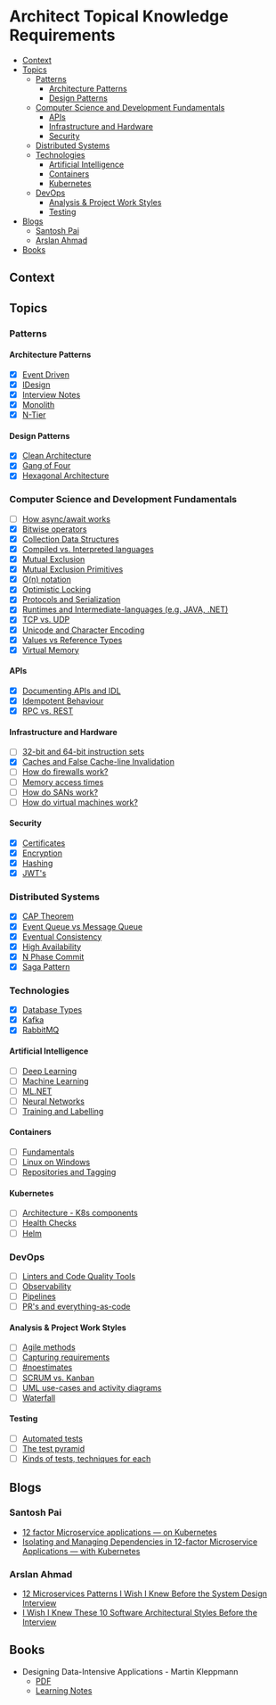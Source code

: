 # Architect Topical Knowledge Requirements <!-- omit in toc -->

- [Context](#context)
- [Topics](#topics)
  - [Patterns](#patterns)
    - [Architecture Patterns](#architecture-patterns)
    - [Design Patterns](#design-patterns)
  - [Computer Science and Development Fundamentals](#computer-science-and-development-fundamentals)
    - [APIs](#apis)
    - [Infrastructure and Hardware](#infrastructure-and-hardware)
    - [Security](#security)
  - [Distributed Systems](#distributed-systems)
  - [Technologies](#technologies)
    - [Artificial Intelligence](#artificial-intelligence)
    - [Containers](#containers)
    - [Kubernetes](#kubernetes)
  - [DevOps](#devops)
    - [Analysis \& Project Work Styles](#analysis--project-work-styles)
    - [Testing](#testing)
- [Blogs](#blogs)
  - [Santosh Pai](#santosh-pai)
  - [Arslan Ahmad](#arslan-ahmad)
- [Books](#books)

## Context

## Topics

### Patterns

#### Architecture Patterns

- [x] [Event Driven](./patterns/architecture-patterns/event-driven.md)
- [x] [IDesign](./patterns/architecture-patterns/idesign.md)
- [x] [Interview Notes](./patterns/architecture-patterns/interview-notes.md)
- [x] [Monolith](./patterns/architecture-patterns/monolith.md)
- [x] [N-Tier](./patterns/architecture-patterns/n-tier.md)

#### Design Patterns

- [x] [Clean Architecture](./patterns/design-patterns/clean-architecture.md)
- [x] [Gang of Four](./patterns/design-patterns/gang-of-four.md)
- [x] [Hexagonal Architecture](./patterns/design-patterns/hexagonal-architecture.md)

### Computer Science and Development Fundamentals

- [ ] [How async/await works](./performance/async-await.md)
- [x] [Bitwise operators](./computer-science-development-fundamentals/bitwise-operators.md)
- [x] [Collection Data Structures](./computer-science-development-fundamentals/collection-data-structures.md)
- [x] [Compiled vs. Interpreted languages](./computer-science-development-fundamentals/compiled-vs-interpreted-languages.md)
- [x] [Mutual Exclusion](./operating-systems/mutual-exclusion.md)
- [x] [Mutual Exclusion Primitives](./computer-science-development-fundamentals/mutual-exclusion-primitives.md)
- [x] [O(n) notation](./computer-science-development-fundamentals/o-notation.md)
- [x] [Optimistic Locking](./computer-science-development-fundamentals/optimistic-locking.md)
- [x] [Protocols and Serialization](./computer-science-development-fundamentals/protocols-and-serialization.md)
- [x] [Runtimes and Intermediate-languages (e.g. JAVA, .NET)](./computer-science-development-fundamentals/runtimes-and-intermediate-languages.md)
- [x] [TCP vs. UDP](./computer-science-development-fundamentals/tcp-vs-udp.md)
- [x] [Unicode and Character Encoding](./computer-science-development-fundamentals/unicode-character-encoding.md)
- [x] [Values vs Reference Types](./computer-science-development-fundamentals/value-vs-reference-types.md)
- [x] [Virtual Memory](./computer-science-development-fundamentals/virtual-memory.md)

#### APIs

- [x] [Documenting APIs and IDL](./computer-science-development-fundamentals/apis/documenting-apis-and-idl.md)
- [x] [Idempotent Behaviour](./computer-science-development-fundamentals/apis/idempotent-behaviour.md)
- [x] [RPC vs. REST](./computer-science-development-fundamentals/apis/rpc-vs-rest.md)

#### Infrastructure and Hardware

- [ ] [32-bit and 64-bit instruction sets](./infrastructure-and-hardware/32bit-and-64bit-instruction-sets.md)
- [x] [Caches and False Cache-line Invalidation](./infrastructure-and-hardware/caches-and-false-cacheline-invalidation.md)
- [ ] [How do firewalls work?](./infrastructure-and-hardware/firewalls.md)
- [ ] [Memory access times](./infrastructure-and-hardware/memory-access-times.md)
- [ ] [How do SANs work?](./infrastructure-and-hardware/sans.md)
- [ ] [How do virtual machines work?](./infrastructure-and-hardware/virtual-machines.md)

#### Security

- [x] [Certificates](./computer-science-development-fundamentals/security/certificates.md)
- [x] [Encryption](./computer-science-development-fundamentals/security/encryption.md)
- [x] [Hashing](./computer-science-development-fundamentals/security/hashing.md)
- [x] [JWT's](./computer-science-development-fundamentals/security/jwt.md)

### Distributed Systems

- [x] [CAP Theorem](./distributed-systems/cap-theorem.md)
- [x] [Event Queue vs Message Queue](./distributed-systems/event-queue-vs-message-queue.md)
- [x] [Eventual Consistency](./distributed-systems/eventual-consistency.md)
- [x] [High Availability](./distributed-systems/high-availability.md)
- [x] [N Phase Commit](./distributed-systems/n-phase-commit.md)
- [x] [Saga Pattern](./distributed-systems/saga-pattern.md)

### Technologies

- [x] [Database Types](/.technologies/database-types.md)
- [x] [Kafka](./technologies/kafka.md)
- [x] [RabbitMQ](./technologies/rabbitmq.md)

#### Artificial Intelligence

- [ ] [Deep Learning](./technologies/artificial-intelligence/deep-learning.md)
- [ ] [Machine Learning](./technologies/artificial-intelligence/machine-learning.md)
- [ ] [ML.NET](./technologies/artificial-intelligence/ml-net.md)
- [ ] [Neural Networks](./technologies/artificial-intelligence/neural-networks.md)
- [ ] [Training and Labelling](./technologies/artificial-intelligence/training-and-labelling.md)

#### Containers

- [ ] [Fundamentals](./technologies/containers/fundamentals.md)
- [ ] [Linux on Windows](./technologies/containers/linux-on-windows.md)
- [ ] [Repositories and Tagging](./technologies/containers/repositories-and-tagging.md)

#### Kubernetes

- [ ] [Architecture - K8s components](./technologies/kubernetes/architecture-k8s-components.md)
- [ ] [Health Checks](./technologies/kubernetes/health-checks.md)
- [ ] [Helm](./technologies/kubernetes/helm.md)

### DevOps

- [ ] [Linters and Code Quality Tools](./devops/linters-and-code-quality-tools.md)
- [ ] [Observability](./devops/observability.md)
- [ ] [Pipelines](./devops/pipelines.md)
- [ ] [PR's and everything-as-code](./devops/prs-and-everything-as-code.md)

#### Analysis & Project Work Styles

- [ ] [Agile methods](./devops/analysis/agile.md)
- [ ] [Capturing requirements](./devops/analysis/capturing-requirements.md)
- [ ] [#noestimates](./devops/analysis//no-estimates.md)
- [ ] [SCRUM vs. Kanban](./devops/analysis//scrum-vs-kanban.md)
- [ ] [UML use-cases and activity diagrams](./devops/analysis/uml.md)
- [ ] [Waterfall](./devops/analysis/waterfall.md)

#### Testing

- [ ] [Automated tests](./devops/testing/automated-tests.md)
- [ ] [The test pyramid](./devops/testing/test-pyramid.md)
- [ ] [Kinds of tests, techniques for each](./devops/testing/test-techniques.md)

## Blogs

### Santosh Pai

- [12 factor Microservice applications — on Kubernetes](https://itnext.io/12-factor-microservice-applications-on-kubernetes-db913008b018)
- [Isolating and Managing Dependencies in 12-factor Microservice Applications — with Kubernetes](https://itnext.io/isolating-and-managing-dependencies-in-12-factor-microservice-applications-with-kubernetes-988638f8bc6d)

### Arslan Ahmad

- [12 Microservices Patterns I Wish I Knew Before the System Design Interview](https://levelup.gitconnected.com/12-microservices-pattern-i-wish-i-knew-before-the-system-design-interview-5c35919f16a2)
- [I Wish I Knew These 10 Software Architectural Styles Before the Interview](https://levelup.gitconnected.com/i-wish-i-knew-these-10-software-architectural-styles-before-the-interview-b08d8224433f)

## Books

- Designing Data-Intensive Applications - Martin Kleppmann
  - [PDF](https://github.com/ms2ag16/Books/blob/master/Designing%20Data-Intensive%20Applications%20-%20Martin%20Kleppmann.pdf)
  - [Learning Notes](https://github.com/keyvanakbary/learning-notes/blob/master/books/designing-data-intensive-applications.md)
